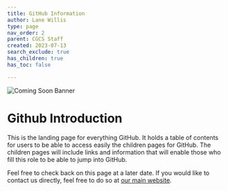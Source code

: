 ```yaml
---
title: GitHub Information
author: Lane Willis
type: page
nav_order: 2
parent: CGCS Staff
created: 2023-07-13
search_exclude: true
has_children: true
has_toc: false

---
```


![Coming Soon Banner](https://i.imgur.com/pxK8WAn.png)

# Github Introduction
This is the landing page for everything GitHub. It holds a table of contents for users to be able to access easily the children pages for GitHub. The children pages will include links and information that will enable those who fill this role to be able to jump into GitHub.

Feel free to check back on this page at a later date. If you would like to contact us directly, feel free to do so at [our main website](https://thecgcs.org).